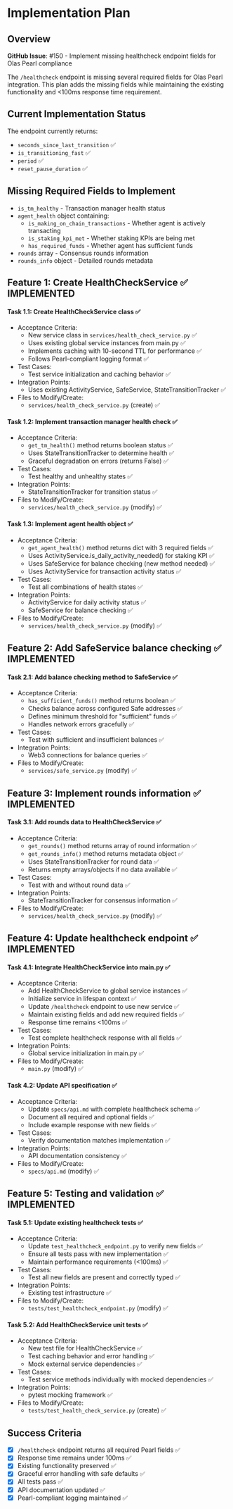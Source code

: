 # Implementation Plan

## Overview
**GitHub Issue**: #150 - Implement missing healthcheck endpoint fields for Olas Pearl compliance

The `/healthcheck` endpoint is missing several required fields for Olas Pearl integration. This plan adds the missing fields while maintaining the existing functionality and <100ms response time requirement.

## Current Implementation Status
The endpoint currently returns:
- `seconds_since_last_transition` ✅
- `is_transitioning_fast` ✅  
- `period` ✅
- `reset_pause_duration` ✅

## Missing Required Fields to Implement
- `is_tm_healthy` - Transaction manager health status
- `agent_health` object containing:
  - `is_making_on_chain_transactions` - Whether agent is actively transacting
  - `is_staking_kpi_met` - Whether staking KPIs are being met
  - `has_required_funds` - Whether agent has sufficient funds
- `rounds` array - Consensus rounds information
- `rounds_info` object - Detailed rounds metadata

## Feature 1: Create HealthCheckService ✅ IMPLEMENTED

#### Task 1.1: Create HealthCheckService class ✅
- Acceptance Criteria:
  * New service class in `services/health_check_service.py` ✅
  * Uses existing global service instances from main.py ✅
  * Implements caching with 10-second TTL for performance ✅
  * Follows Pearl-compliant logging format ✅
- Test Cases:
  * Test service initialization and caching behavior ✅
- Integration Points:
  * Uses existing ActivityService, SafeService, StateTransitionTracker ✅
- Files to Modify/Create:
  * `services/health_check_service.py` (create) ✅

#### Task 1.2: Implement transaction manager health check ✅
- Acceptance Criteria:
  * `get_tm_health()` method returns boolean status ✅
  * Uses StateTransitionTracker to determine health ✅
  * Graceful degradation on errors (returns False) ✅
- Test Cases:
  * Test healthy and unhealthy states ✅
- Integration Points:
  * StateTransitionTracker for transition status ✅
- Files to Modify/Create:
  * `services/health_check_service.py` (modify) ✅

#### Task 1.3: Implement agent health object ✅
- Acceptance Criteria:
  * `get_agent_health()` method returns dict with 3 required fields ✅
  * Uses ActivityService.is_daily_activity_needed() for staking KPI ✅
  * Uses SafeService for balance checking (new method needed) ✅
  * Uses ActivityService for transaction activity status ✅
- Test Cases:
  * Test all combinations of health states ✅
- Integration Points:
  * ActivityService for daily activity status ✅
  * SafeService for balance checking ✅
- Files to Modify/Create:
  * `services/health_check_service.py` (modify) ✅

## Feature 2: Add SafeService balance checking ✅ IMPLEMENTED

#### Task 2.1: Add balance checking method to SafeService ✅
- Acceptance Criteria:
  * `has_sufficient_funds()` method returns boolean ✅
  * Checks balance across configured Safe addresses ✅
  * Defines minimum threshold for "sufficient" funds ✅
  * Handles network errors gracefully ✅
- Test Cases:
  * Test with sufficient and insufficient balances ✅
- Integration Points:
  * Web3 connections for balance queries ✅
- Files to Modify/Create:
  * `services/safe_service.py` (modify) ✅

## Feature 3: Implement rounds information ✅ IMPLEMENTED

#### Task 3.1: Add rounds data to HealthCheckService ✅
- Acceptance Criteria:
  * `get_rounds()` method returns array of round information ✅
  * `get_rounds_info()` method returns metadata object ✅
  * Uses StateTransitionTracker for round data ✅
  * Returns empty arrays/objects if no data available ✅
- Test Cases:
  * Test with and without round data ✅
- Integration Points:
  * StateTransitionTracker for consensus information ✅
- Files to Modify/Create:
  * `services/health_check_service.py` (modify) ✅

## Feature 4: Update healthcheck endpoint ✅ IMPLEMENTED

#### Task 4.1: Integrate HealthCheckService into main.py ✅
- Acceptance Criteria:
  * Add HealthCheckService to global service instances ✅
  * Initialize service in lifespan context ✅
  * Update `/healthcheck` endpoint to use new service ✅
  * Maintain existing fields and add new required fields ✅
  * Response time remains <100ms ✅
- Test Cases:
  * Test complete healthcheck response with all fields ✅
- Integration Points:
  * Global service initialization in main.py ✅
- Files to Modify/Create:
  * `main.py` (modify) ✅

#### Task 4.2: Update API specification ✅
- Acceptance Criteria:
  * Update `specs/api.md` with complete healthcheck schema ✅
  * Document all required and optional fields ✅
  * Include example response with new fields ✅
- Test Cases:
  * Verify documentation matches implementation ✅
- Integration Points:
  * API documentation consistency ✅
- Files to Modify/Create:
  * `specs/api.md` (modify) ✅

## Feature 5: Testing and validation ✅ IMPLEMENTED

#### Task 5.1: Update existing healthcheck tests ✅
- Acceptance Criteria:
  * Update `test_healthcheck_endpoint.py` to verify new fields ✅
  * Ensure all tests pass with new implementation ✅
  * Maintain performance requirements (<100ms) ✅
- Test Cases:
  * Test all new fields are present and correctly typed ✅
- Integration Points:
  * Existing test infrastructure ✅
- Files to Modify/Create:
  * `tests/test_healthcheck_endpoint.py` (modify) ✅

#### Task 5.2: Add HealthCheckService unit tests ✅
- Acceptance Criteria:
  * New test file for HealthCheckService ✅
  * Test caching behavior and error handling ✅
  * Mock external service dependencies ✅
- Test Cases:
  * Test service methods individually with mocked dependencies ✅
- Integration Points:
  * pytest mocking framework ✅
- Files to Modify/Create:
  * `tests/test_health_check_service.py` (create) ✅

## Success Criteria
- [x] `/healthcheck` endpoint returns all required Pearl fields ✅
- [x] Response time remains under 100ms ✅
- [x] Existing functionality preserved ✅
- [x] Graceful error handling with safe defaults ✅
- [x] All tests pass ✅
- [x] API documentation updated ✅
- [x] Pearl-compliant logging maintained ✅
